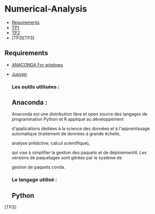 # Numerical-Analysis
<!-- START doctoc generated TOC please keep comment here to allow auto update -->
<!-- DON'T EDIT THIS SECTION, INSTEAD RE-RUN doctoc TO UPDATE -->


- [Requirements](#requirements)
- [TP1][TP1]
- [TP2][TP2]
- [TP3][TP3]

<!-- END doctoc generated TOC please keep comment here to allow auto update -->
## Requirements

* [ANACONDA For windows][ANACONDA] 
* [Jupyter][Jup]


  
  ### Les outils utilisées : 
  
    ## Anaconda :
  
  Anaconda est une distribution libre et open source des langages de programmation Python et R appliqué au développement 
  
  d'applications dédiées à la science des données et à l'apprentissage automatique (traitement de données à grande échelle, 
  
  analyse prédictive, calcul scientifique),
  
  qui vise à simplifier la gestion des paquets et de déploiement4. Les versions de paquetages sont gérées par le système de 
  
  gestion de paquets conda. 
  
  ### Le langage utilisé : 
 
    ## Python 
 
[ANACONDA]: https://www.anaconda.com/products/individual
[Jup]: https://jupyter.org/
[TP1]: https://github.com/IbtihelKalthoum/Numerical-Analysis/tree/main/TP1
[TP2]: https://github.com/IbtihelKalthoum/Numerical-Analysis/tree/main/TP2
[TP3]:
